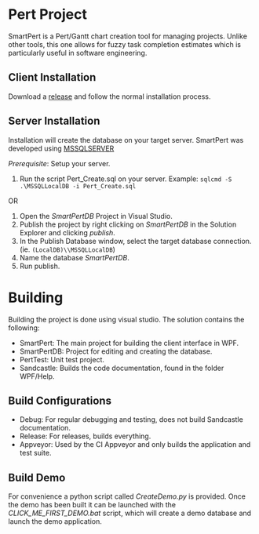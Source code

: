 # Pert Project
SmartPert is a Pert/Gantt chart creation tool for managing projects.
Unlike other tools, this one allows for fuzzy task completion estimates which is particularly useful in software engineering.

## Client Installation
Download a [release](https://github.com/MakaylaHarris/CS4488_Project/releases) and follow the normal installation process.

## Server Installation
Installation will create the database on your target server.
SmartPert was developed using [MSSQLSERVER](https://en.wikipedia.org/wiki/Microsoft_SQL_Server)

*Prerequisite*: Setup your server.

1. Run the script Pert_Create.sql on your server. Example:
`sqlcmd -S .\MSSQLLocalDB -i Pert_Create.sql`

OR

1. Open the *SmartPertDB* Project in Visual Studio.
2. Publish the project by right clicking on *SmartPertDB* in the Solution Explorer and clicking _publish_.
3. In the Publish Database window, select the target database connection.
(ie. `(LocalDB)\\MSSQLLocalDB`)
4. Name the database *SmartPertDB*.
5. Run publish.


# Building
Building the project is done using visual studio. The solution contains the following:
* SmartPert: The main project for building the client interface in WPF.
* SmartPertDB: Project for editing and creating the database.
* PertTest: Unit test project.
* Sandcastle: Builds the code documentation, found in the folder WPF/Help.

## Build Configurations
* Debug: For regular debugging and testing, does not build Sandcastle documentation.
* Release: For releases, builds everything.
* Appveyor: Used by the CI Appveyor and only builds the application and test suite.

## Build Demo
For convenience a python script called *CreateDemo.py* is provided. Once the demo has been built it can be launched with the *CLICK_ME_FIRST_DEMO.bat* script, which will create a demo database and launch the demo application.
